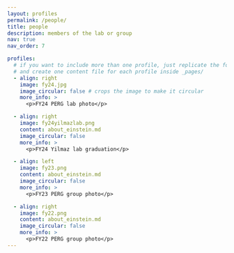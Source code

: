 ```yaml
---
layout: profiles
permalink: /people/
title: people
description: members of the lab or group
nav: true
nav_order: 7

profiles:
  # if you want to include more than one profile, just replicate the following block
  # and create one content file for each profile inside _pages/
  - align: right
    image: fy24.jpg
    image_circular: false # crops the image to make it circular
    more_info: >
      <p>FY24 PERG lab photo</p>

  - align: right
    image: fy24yilmazlab.png
    content: about_einstein.md
    image_circular: false
    more_info: >
      <p>FY24 Yilmaz lab graduation</p>

  - align: left
    image: fy23.png
    content: about_einstein.md
    image_circular: false
    more_info: >
      <p>FY23 PERG group photo</p>

  - align: right
    image: fy22.png
    content: about_einstein.md
    image_circular: false
    more_info: >
      <p>FY22 PERG group photo</p>
---
```

